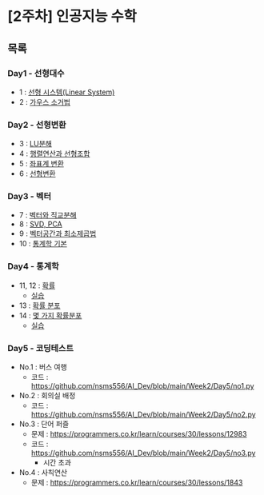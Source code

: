 # [2주차] 인공지능 수학

## 목록

### Day1 - 선형대수
- 1 : [선형 시스템(Linear System)](https://github.com/nsms556/AI_Dev/blob/main/Week2/Day1/lecture1.md)
- 2 : [가우스 소거법](https://github.com/nsms556/AI_Dev/blob/main/Week2/Day1/lecture2.md)

### Day2 - 선형변환
- 3 : [LU분해](https://github.com/nsms556/AI_Dev/blob/main/Week2/Day2/lecture3.md)
- 4 : [행렬연산과 선형조합](https://github.com/nsms556/AI_Dev/blob/main/Week2/Day2/lecture4.md)
- 5 : [좌표계 변환](https://github.com/nsms556/AI_Dev/blob/main/Week2/Day2/lecture5.md)
- 6 : [선형변환]((https://github.com/nsms556/AI_Dev/blob/main/Week2/Day2/lecture6.md))

### Day3 - 벡터
- 7 : [벡터와 직교분해](https://github.com/nsms556/AI_Dev/blob/main/Week2/Day3/lecture7.md)
- 8 : [SVD, PCA](https://github.com/nsms556/AI_Dev/blob/main/Week2/Day3/lecture8.md)
- 9 : [벡터공간과 최소제곱법](https://github.com/nsms556/AI_Dev/blob/main/Week2/Day3/lecture8.md)
- 10 : [통계학 기본](https://github.com/nsms556/AI_Dev/blob/main/Week2/Day3/lecture10.md)

### Day4 - 통계학
- 11, 12 : [확률](https://github.com/nsms556/AI_Dev/blob/main/Week2/Day4/lecture11-12.md)
  - [실습](https://github.com/nsms556/AI_Dev/blob/main/Week2/Day4/lecture11-12.ipynb)
- 13 : [확률 분포](https://github.com/nsms556/AI_Dev/blob/main/Week2/Day4/lecture13.md)
- 14 : [몇 가지 확률분포](https://github.com/nsms556/AI_Dev/blob/main/Week2/Day4/lecture14.md)
  - [실습](https://github.com/nsms556/AI_Dev/blob/main/Week2/Day4/lecture14.ipynb)

### Day5 - 코딩테스트
- No.1 : 버스 여행
  - 코드 : https://github.com/nsms556/AI_Dev/blob/main/Week2/Day5/no1.py
- No.2 : 회의실 배정
  - 코드 : https://github.com/nsms556/AI_Dev/blob/main/Week2/Day5/no2.py
- No.3 : 단어 퍼즐
  - 문제 : https://programmers.co.kr/learn/courses/30/lessons/12983
  - 코드 : https://github.com/nsms556/AI_Dev/blob/main/Week2/Day5/no3.py
    - 시간 초과
- No.4 : 사칙연산
  - 문제 : https://programmers.co.kr/learn/courses/30/lessons/1843